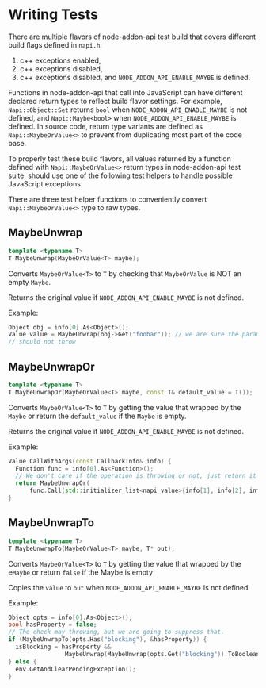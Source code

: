 # Writing Tests

There are multiple flavors of node-addon-api test build that covers different
build flags defined in `napi.h`:

1. c++ exceptions enabled,
2. c++ exceptions disabled,
3. c++ exceptions disabled, and `NODE_ADDON_API_ENABLE_MAYBE` is defined.

Functions in node-addon-api that call into JavaScript can have different
declared return types to reflect build flavor settings. For example,
`Napi::Object::Set` returns `bool` when `NODE_ADDON_API_ENABLE_MAYBE`
is not defined, and `Napi::Maybe<bool>` when `NODE_ADDON_API_ENABLE_MAYBE`
is defined. In source code, return type variants are defined as
`Napi::MaybeOrValue<>` to prevent from duplicating most part of the code base.

To properly test these build flavors, all values returned by a function defined
with `Napi::MaybeOrValue<>` return types in node-addon-api test suite, should
use one of the following test helpers to handle possible JavaScript exceptions.

There are three test helper functions to conveniently convert `Napi::MaybeOrValue<>`
type to raw types.

## MaybeUnwrap

```cpp
template <typename T>
T MaybeUnwrap(MaybeOrValue<T> maybe);
```

Converts `MaybeOrValue<T>` to `T` by checking that `MaybeOrValue` is NOT an
empty `Maybe`.

Returns the original value if `NODE_ADDON_API_ENABLE_MAYBE` is not defined.

Example:

```cpp
Object obj = info[0].As<Object>();
Value value = MaybeUnwrap(obj->Get("foobar")); // we are sure the parameters
// should not throw
```

## MaybeUnwrapOr

```cpp
template <typename T>
T MaybeUnwrapOr(MaybeOrValue<T> maybe, const T& default_value = T());
```

Converts `MaybeOrValue<T>` to `T` by getting the value that wrapped by the
`Maybe` or return the `default_value` if the `Maybe` is empty.

Returns the original value if `NODE_ADDON_API_ENABLE_MAYBE` is not defined.

Example:

```cpp
Value CallWithArgs(const CallbackInfo& info) {
  Function func = info[0].As<Function>();
  // We don't care if the operation is throwing or not, just return it back to node-addon-api
  return MaybeUnwrapOr(
      func.Call(std::initializer_list<napi_value>{info[1], info[2], info[3]}));
}
```

## MaybeUnwrapTo

```cpp
template <typename T>
T MaybeUnwrapTo(MaybeOrValue<T> maybe, T* out);
```

Converts `MaybeOrValue<T>` to `T` by getting the value that wrapped by the
e`Maybe` or return `false` if the Maybe is empty

Copies the `value` to `out` when `NODE_ADDON_API_ENABLE_MAYBE` is not defined

Example:

```cpp
Object opts = info[0].As<Object>();
bool hasProperty = false;
// The check may throwing, but we are going to suppress that.
if (MaybeUnwrapTo(opts.Has("blocking"), &hasProperty)) {
  isBlocking = hasProperty &&
                MaybeUnwrap(MaybeUnwrap(opts.Get("blocking")).ToBoolean());
} else {
  env.GetAndClearPendingException();
}
```
